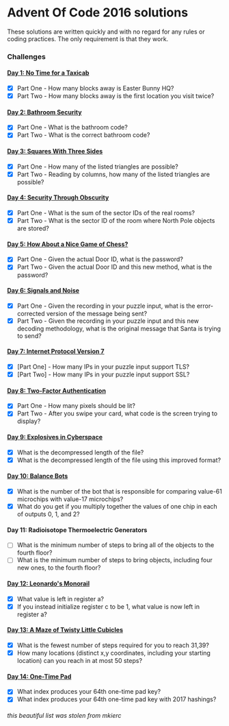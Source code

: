 # Advent Of Code 2016 solutions
These solutions are written quickly and with no regard for any rules or coding practices.
The only requirement is that they work.

### Challenges
#### [Day 1: No Time for a Taxicab](src/day1.py)
- [x] Part One - How many blocks away is Easter Bunny HQ?
- [x] Part Two - How many blocks away is the first location you visit twice?

#### [Day 2: Bathroom Security](src/day2.py)
- [x] Part One - What is the bathroom code?
- [x] Part Two - What is the correct bathroom code?

#### [Day 3: Squares With Three Sides](src/day3.py)
- [x] Part One - How many of the listed triangles are possible?
- [x] Part Two - Reading by columns, how many of the listed triangles are possible?

#### [Day 4: Security Through Obscurity](src/day4.py)
- [x] Part One - What is the sum of the sector IDs of the real rooms?
- [x] Part Two - What is the sector ID of the room where North Pole objects are stored?

#### [Day 5: How About a Nice Game of Chess?](src/day5.py)
- [x] Part One - Given the actual Door ID, what is the password?
- [x] Part Two - Given the actual Door ID and this new method, what is the password?

#### [Day 6: Signals and Noise](src/day6.py)
- [x] Part One - Given the recording in your puzzle input, what is the error-corrected version of the message being sent?
- [x] Part Two - Given the recording in your puzzle input and this new decoding methodology, what is the original message that Santa is trying to send?

#### [Day 7: Internet Protocol Version 7](src/day7.py)
- [x] [Part One] - How many IPs in your puzzle input support TLS?
- [x] [Part Two] - How many IPs in your puzzle input support SSL?

#### [Day 8: Two-Factor Authentication](src/day8.py)
- [x] Part One - How many pixels should be lit?
- [x] Part Two - After you swipe your card, what code is the screen trying to display?

#### [Day 9: Explosives in Cyberspace](src/day9.py)
- [x] What is the decompressed length of the file?
- [x] What is the decompressed length of the file using this improved format?

#### [Day 10: Balance Bots](src/day10.py)
- [x] What is the number of the bot that is responsible for comparing value-61 microchips with value-17 microchips?
- [x] What do you get if you multiply together the values of one chip in each of outputs 0, 1, and 2?

#### Day 11: Radioisotope Thermoelectric Generators
- [ ] What is the minimum number of steps to bring all of the objects to the fourth floor?
- [ ] What is the minimum number of steps to bring objects, including four new ones, to the fourth floor?

#### [Day 12: Leonardo's Monorail](src/day12.py)
- [x] What value is left in register a?
- [x] If you instead initialize register c to be 1, what value is now left in register a?

#### [Day 13: A Maze of Twisty Little Cubicles](src/day13.py)
- [x] What is the fewest number of steps required for you to reach 31,39?
- [x] How many locations (distinct x,y coordinates, including your starting location) can you reach in at most 50 steps?

#### [Day 14: One-Time Pad](src/day14.py)
- [x] What index produces your 64th one-time pad key?
- [x] What index produces your 64th one-time pad key with 2017 hashings?

<h6>this beautiful list was stolen from mkierc</h6>
